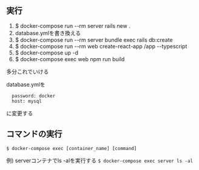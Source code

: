 ## 実行

1. $ docker-compose run --rm server rails new .
2. database.ymlを書き換える
3. $ docker-compose run --rm server bundle exec rails db:create
4. $ docker-compose run --rm web create-react-app /app --typescript
5. $ docker-compose up -d
6. $ docker-compose exec web npm run build

多分これでいける


database.ymlを
```
  password: docker
  host: mysql
```

に変更する

## コマンドの実行

```
$ docker-compose exec [container_name] [command]
```
例) serverコンテナでls -alを実行する
``` $ docker-compose exec server ls -al ```